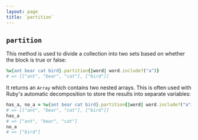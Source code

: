 ```yaml
---
layout: page
title: `partition`
---
```


## `partition`

This method is used to divide a collection into two sets based on whether the block is true or false:

```ruby
%w{ant bear cat bird}.partition{|word| word.include?("a")}
# => [["ant", "bear", "cat"], ["bird"]] 
```

It returns an `Array` which contains two nested arrays. This is often used with Ruby's automatic decomposition to store the results into separate variables:

```ruby
has_a, no_a = %w{ant bear cat bird}.partition{|word| word.include?("a")}
# => [["ant", "bear", "cat"], ["bird"]] 
has_a
# => ["ant", "bear", "cat"] 
no_a
# => ["bird"] 
```

